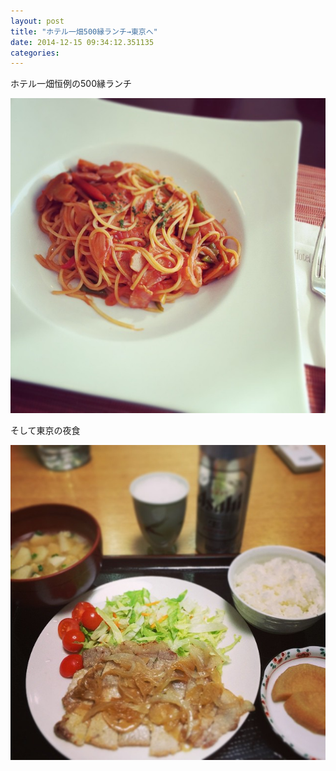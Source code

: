 ```yaml
---
layout: post
title: "ホテル一畑500縁ランチ→東京へ"
date: 2014-12-15 09:34:12.351135
categories: 
---
```


ホテル一畑恒例の500縁ランチ

![ナポリタン](/assets/images/201412/10843764_1388699688090283_1524637693_n.jpg)

そして東京の夜食

![しょうが焼き](/assets/images/201412/10831867_1552365765004183_925513581_n.jpg)

